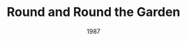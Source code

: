 ---
layout: productions
title: Round and Round the Garden
date: 1987
featured_image: 
category:
Theatre: Players by the Sea
cast:
  Tom: Michael Lipp
crew:
external_links:
---